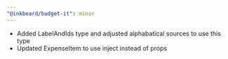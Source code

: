 ```yaml
---
"@inkbeard/budget-it": minor
---
```


- Added LabelAndIds type and adjusted alphabatical sources to use this type
- Updated ExpenseItem to use inject instead of props
